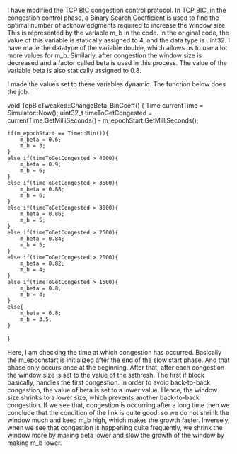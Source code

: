 I have modified the TCP BIC congestion control protocol.
In TCP BIC, in the congestion control phase, a Binary Search Coefficient is used to find the optimal number of acknowledgments required to increase the window size.
This is represented by the variable m_b in the code.
In the original code, the value of this variable is statically assigned to 4, and the data type is uint32. I have made the datatype of the variable double, which 
allows us to use a lot more values for m_b.
Similarly, after congestion the window size is decreased and a factor called beta is used in this process. The value of the variable beta is also statically assigned
to 0.8. 

I made the values set to these variables dynamic.
The function below does the job.

void
TcpBicTweaked::ChangeBeta_BinCoeff()
{
    Time currentTime = Simulator::Now();
    uint32_t timeToGetCongested = currentTime.GetMilliSeconds() - m_epochStart.GetMilliSeconds();

    if(m_epochStart == Time::Min()){
        m_beta = 0.6;
        m_b = 3;
    }
    else if(timeToGetCongested > 4000){
        m_beta = 0.9;
        m_b = 6;
    }
    else if(timeToGetCongested > 3500){
        m_beta = 0.88;
        m_b = 6;
    }
    else if(timeToGetCongested > 3000){
        m_beta = 0.86;
        m_b = 5;
    }
    else if(timeToGetCongested > 2500){
        m_beta = 0.84;
        m_b = 5;
    }
    else if(timeToGetCongested > 2000){
        m_beta = 0.82;
        m_b = 4;
    }
    else if(timeToGetCongested > 1500){
        m_beta = 0.8;
        m_b = 4;
    }
    else{
        m_beta = 0.8;
        m_b = 3.5;
    }
}

Here, I am checking the time at which congestion has occurred. Basically the m_epochstart is initialized after the end of the slow start phase. 
And that phase only occurs once at the beginning. After that, after each congestion the window size is set to the value of the ssthresh. 
The first if block basically, handles the first congestion. In order to avoid back-to-back congestion, the value of beta is set to a lower value.
Hence, the window size shrinks to a lower size, which prevents another back-to-back congestion. 
If we see that, congestion is occurring after a long time then we conclude that the condition of the link is quite good, so we do not shrink the window
much and keep m_b high, which makes the growth faster. Inversely, when we see that congestion is happening quite frequently, we shrink the window more 
by making beta lower and slow the growth of the window by making m_b lower.  
